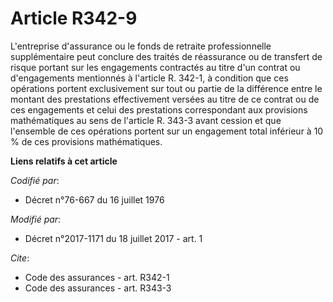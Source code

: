 # Article R342-9

L'entreprise d'assurance ou le fonds de retraite professionnelle supplémentaire peut conclure des traités de réassurance ou
de transfert de risque portant sur les engagements contractés au titre d'un contrat ou d'engagements mentionnés à l'article
R. 342-1, à condition que ces opérations portent exclusivement sur tout ou partie de la différence entre le montant des
prestations effectivement versées au titre de ce contrat ou de ces engagements et celui des prestations correspondant aux
provisions mathématiques au sens de l'article R. 343-3 avant cession et que l'ensemble de ces opérations portent sur un
engagement total inférieur à 10 % de ces provisions mathématiques.

**Liens relatifs à cet article**

_Codifié par_:

  - Décret n°76-667 du 16 juillet 1976

_Modifié par_:

  - Décret n°2017-1171 du 18 juillet 2017 - art. 1

_Cite_:

  - Code des assurances - art. R342-1
  - Code des assurances - art. R343-3
